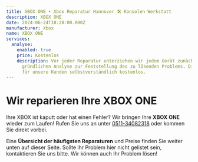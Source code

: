 ```yaml
---
title: XBOX ONE ‣ Xbox Reparatur Hannover 🛠️ Konsolen Werkstatt
description: XBOX ONE
date: 2024-06-24T18:28:00.000Z
manufacturer: Xbox
name: XBOX ONE
services:
  analyse:
    enabled: true
    price: Kostenlos
    description: Vor jeder Reparatur unterziehen wir jedem Gerät zunächst einer
      gründlichen Analyse zur Feststellung des zu lösenden Problems. Diese ist
      für unsere Kunden selbstverständlich kostenlos.
---
```

# Wir reparieren Ihre XBOX ONE

Ihre XBOX ist kaputt oder hat einen Fehler? Wir bringen Ihre **XBOX ONE** wieder zum Laufen! Rufen Sie uns an unter [0511-34082318](tel:051134082318) oder kommen Sie direkt vorbei.

Eine **Übersicht der häufigsten Reparaturen** und Preise finden Sie weiter unten auf dieser Seite. Sollte ihr Problem hier nicht gelistet sein, kontaktieren Sie uns bitte. Wir können auch Ihr Problem lösen!
